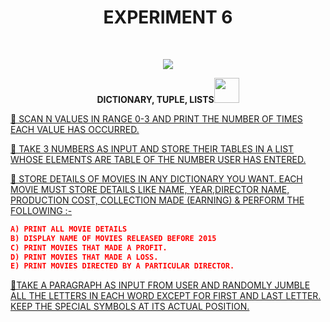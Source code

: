 <h1 align="center">EXPERIMENT 6</h1>
<!-- PROJECT LOGO -->
<br />
<p align="center">
  <a href="https://github.com/DHANOLA/CLASS-NOTIX/edit/root/SEMESTER%201/PYTHON%20PROGRAMMING%20LAB/EXPERIMENT%206">
    <img src="https://media.giphy.com/media/efC0bBIS3G2FmgnJGU/giphy.gif" >
  </a>

  

  <p align="center">
  <b>DICTIONARY, TUPLE, LISTS<img src="https://media.giphy.com/media/ducsQFMyHcdiTeIcuD/giphy.gif" width="40" height="40" /></b>
    <br />
   
  </p>
</p>



   <a href="https://github.com/DHANOLA/CLASS-NOTIX/blob/root/SEMESTER%201/PYTHON%20PROGRAMMING%20LAB/EXPERIMENT%206/QUESTION%201.py" style="color: ">💠 SCAN N VALUES IN RANGE 0-3 AND PRINT THE NUMBER OF TIMES EACH VALUE HAS OCCURRED. </a><br />
  

<a href="https://github.com/DHANOLA/CLASS-NOTIX/blob/root/SEMESTER%201/PYTHON%20PROGRAMMING%20LAB/EXPERIMENT%206/QUESTION%202.py" style="color: ">💠 TAKE 3 NUMBERS AS INPUT AND STORE THEIR TABLES IN A LIST WHOSE ELEMENTS ARE TABLE OF THE NUMBER USER HAS ENTERED. </a><br /> 

<a href="https://github.com/DHANOLA/CLASS-NOTIX/blob/root/SEMESTER%201/PYTHON%20PROGRAMMING%20LAB/EXPERIMENT%206/QUESTION%203.py" style="color: ">💠 STORE DETAILS OF MOVIES IN ANY DICTIONARY YOU WANT. EACH MOVIE MUST STORE DETAILS LIKE NAME, YEAR,DIRECTOR NAME, PRODUCTION COST, COLLECTION MADE (EARNING) & PERFORM THE FOLLOWING :-</a><br />

 ```json
 A) PRINT ALL MOVIE DETAILS
B) DISPLAY NAME OF MOVIES RELEASED BEFORE 2015
C) PRINT MOVIES THAT MADE A PROFIT.
D) PRINT MOVIES THAT MADE A LOSS.
E) PRINT MOVIES DIRECTED BY A PARTICULAR DIRECTOR.
```
 
 
 <a href="https://github.com/DHANOLA/CLASS-NOTIX/blob/root/SEMESTER%201/PYTHON%20PROGRAMMING%20LAB/EXPERIMENT%206/QUESTION%204.py" style="color: ">💠TAKE A PARAGRAPH AS INPUT FROM USER AND RANDOMLY JUMBLE ALL THE LETTERS IN EACH WORD EXCEPT FOR FIRST AND LAST LETTER. KEEP THE SPECIAL SYMBOLS AT ITS ACTUAL POSITION.</a><br />




